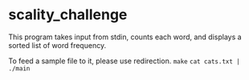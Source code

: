 # scality_challenge
This program takes input from stdin, counts each word,
and displays a sorted list of word frequency.

To feed a sample file to it, please use redirection.
`make`
`cat cats.txt | ./main`